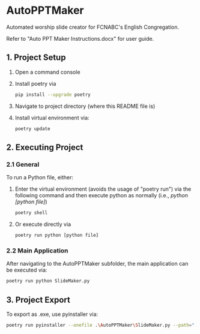 # AutoPPTMaker

Automated worship slide creator for FCNABC's English Congregation.

Refer to "Auto PPT Maker Instructions.docx" for user guide.

## 1. Project Setup

1. Open a command console

2. Install poetry via

    ```bash
    pip install --upgrade poetry
    ```

3. Navigate to project directory (where this README file is)

4. Install virtual environment via:

    ```bash
    poetry update
    ```

## 2. Executing Project

### 2.1 General

To run a Python file, either:

1. Enter the virtual environment (avoids the usage of "poetry run") via the following command and then execute python as normally (i.e., *python [python file]*)

    ```bash
    poetry shell
    ```

2. Or execute directly via

    ```bash
    poetry run python [python file]
    ```

### 2.2 Main Application

After navigating to the AutoPPTMaker subfolder, the main application can be executed via:

```bash
poetry run python SlideMaker.py
```

## 3. Project Export

To export as .exe, use pyinstaller via:

```bash
poetry run pyinstaller --onefile .\AutoPPTMaker\SlideMaker.py --path=".\AutoPPTMaker"
```
